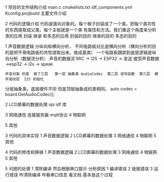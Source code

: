 1 项目的文件结构介绍
  main.c cmakelists.txt  idf_components.yml Kconfig.projbuild 主要文件介绍

2 代码的逻辑介绍
  代码是面向对象的。每个板子封装成了一个类。把每个类共性的东西提取成父类。每个主板就是一个类
  有属性和方法。我们重这个角度来分析
  类的应用  封装 继承 和多态的应用  封装的目的  继承的目的  多态的目的
 
 
  1 声音数据逻辑
    分纵向和横向分析，
      不同电路板对比是横向分析（横向分析的目的是把不用电路板的共性提取出来。做成基类）
      一个电路板跟踪到底层逻辑是纵向分析（数据流分析）
      声音的数据流 MIC -> I2S -> ESP32 -> 发送    接受声音数据 ->esp32  -> i2s -> speak
     
    声音对象 的类  做了三层   第一层 抽象类 AudioCodec  第二层 读写函数  第三层  硬件驱动层  I2S 初始化
  分层抽象类。底层硬件不同 但是顶层抽象成的类相同。
      auto codec = board.GetAudioCodec();

  2 LCD屏幕的数据处理
    spi 
    idf 库

  3 网络通信 连接服务器 mqtt协议
  4 物联网
 
  5 其他


3 代码的具体实现
  1 声音数据逻辑
  2 LCD屏幕的数据处理
  3 网络通信
  4 物联网
  5 其他


4 代码的修改和移植
  1 声音数据逻辑
  2 LCD屏幕的数据处理
  3 网络通信
  4 物联网
  5 其他

5 问题的处理
  1 清除编译 然后根据串口提示 分析原因 1 编译错误  2 链接错误 3 运行错误
    咋清除编译  咋看串口信息  看文档 基本是这个过程